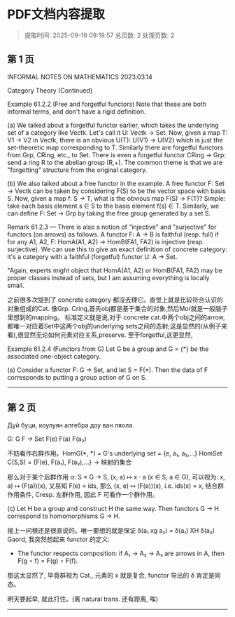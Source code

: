 # PDF文档内容提取
> 提取时间: 2025-09-19 09:19:57
> 总页数: 2
> 处理页数: 2

## 第 1 页

INFORMAL NOTES ON
MATHEMATICS
2023.03.14

Category Theory (Continued)

Example 61.2.2 (Free and forgetful functors)
Note that these are both informal terms, and don't have a rigid definition.

(a) We talked about a forgetful functor earlier, which takes the underlying set of a category like Vectk. Let's call it U: Vectk → Set.
Now, given a map T: V1 → V2 in Vectk, there is an obvious U(T): U(V1) → U(V2) which is just the set-theoretic map corresponding to T.
Similarly there are forgetful functors from Grp, CRing, etc., to Set. There is even a forgetful functor CRing → Grp: send a ring R to the abelian group (R,+). The common theme is that we are "forgetting" structure from the original category.

(b) We also talked about a free functor in the example. A free functor F: Set → Vectk can be taken by considering F(S) to be the vector space with basis S.
Now, given a map f: S → T, what is the obvious map F(S) → F(T)? Simple: take each basis element s ∈ S to the basis element f(s) ∈ T.
Similarly, we can define F: Set → Grp by taking the free group generated by a set S.

Remark 61.2.3 — There is also a notion of "injective" and "surjective" for functors (on arrows) as follows. A functor F: A → B is faithful (resp. full) if for any A1, A2, F: HomA(A1, A2) → HomB(FA1, FA2) is injective (resp. surjective).
We can use this to give an exact definition of concrete category: it's a category with a faithful (forgetful) functor U: A → Set.

"Again, experts might object that HomA(A1, A2) or HomB(FA1, FA2) may be proper classes instead of sets, but I am assuming everything is locally small.

之前很多次提到了 concrete category 都沒去理它。直觉上就是比较符合认识的对象组成的Cat. 像Grp. Cring,首先obj都是基于集合的对象,然后Mor就是一般脑子里想到的mapping。
标准定义就是说,对于 concrete cat.中两个obj之间的arrow,都唯一对应着Set中这两个obj的underlying sets之间的态射;这是显然的(从例子来看),很显然无论如何元素对应关系,preserve. 至于forgetful,这更显然,

Example 61.2.4 (Functors from G)
Let G be a group and G = {*} be the associated one-object category.

(a) Consider a functor F: G → Set, and let S = F(*). Then the data of F corresponds to putting a group action of G on S.

---

## 第 2 页

Дуй буци, коулуян алгебра доу ван ляола.

G:
G
F
→ Set
F(e)
F(a)
F(a₂)

不妨看作右群作用。HomG(*, *) = G's underlying set = {e, a₁, a₂,...}
HomSet C(S,S) = {F(e), F(a₁), F(a₂),...} → 映射的集合

那么对于某个后群作用 α: S × G → S, (x, a) ↦ x ⋅ a (x ∈ S, a ∈ G), 可以视为:
x, a) ↦ (F(a))(x), 又易知 F(e) = ids, 那么 (x, e) ↦ (F(e))(x), i.e. ids(x) = x,
结合群作用条件, Cresp. 左群作用, 因此 F 可看作一个群作用。

(c) Let H be a group and construct H the same way. Then functors G → H
correspond to homomorphisms G → H.

接上一问根还是很直说的。唯一要想的就是保证 δ(a₁ xg a₂) = δ(a₁) XH δ(a₂)
Gaord, 我突然想起来 functor 的定义:

*   The functor respects composition: if A₁ → A₂ → A₃ are arrows in A, then
    F(g ∘ f) = F(g) ∘ F(f).

那这太显然了, 毕竟群视为 Cat., 元素的 x 就是复合, functor 导出的 δ 肯定是同态。

明天要起早, 就此打住。(离 natural trans. 还有距离, 唉)

---


